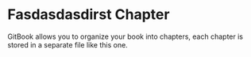 # Fasdasdasdirst Chapter

GitBook allows you to organize your book into chapters, each chapter is stored in a separate file like this one.

